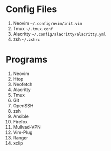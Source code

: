 # Config Files

1. Neovim `~/.config/nvim/init.vim`
2. Tmux `~/.tmux.conf`
3. Alacritty `~/.config/alacritty/alacritty.yml`
4. zsh `~/.zshrc`

# Programs

1. Neovim
2. Htop
3. Neofetch
4. Alacritty
5. Tmux
6. Git
7. OpenSSH
8. zsh
9. Ansible
10. Firefox
11. Mullvad-VPN
12. Vim-Plug
13. Ranger
14. xclip

